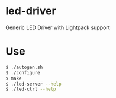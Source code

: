 # led-driver
Generic LED Driver with Lightpack support

# Use
```sh
$ ./autogen.sh
$ ./configure
$ make
$ ./led-server --help
$ ./led-ctrl --help
```
